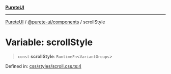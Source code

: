 [**PureteUI**](../../../README.md)

***

[PureteUI](../../../packages.md) / [@purete-ui/components](../README.md) / scrollStyle

# Variable: scrollStyle

> `const` **scrollStyle**: `RuntimeFn`\<`VariantGroups`\>

Defined in: [css/styles/scroll.css.ts:4](https://github.com/zerok-cell/PureteUI/blob/main/libs/components/src/css/styles/scroll.css.ts#L4)
